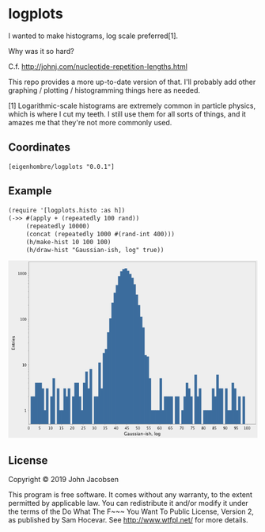 # logplots

I wanted to make histograms, log scale preferred[1].

Why was it so hard?

C.f. http://johnj.com/nucleotide-repetition-lengths.html

This repo provides a more up-to-date version of that.  I'll probably
add other graphing / plotting / histogramming things here as needed.

[1] Logarithmic-scale histograms are extremely common in particle
physics, which is where I cut my teeth. I still use them for all sorts
of things, and it amazes me that they're not more commonly used.

## Coordinates

    [eigenhombre/logplots "0.0.1"]

## Example

    (require '[logplots.histo :as h])
    (->> #(apply + (repeatedly 100 rand))
         (repeatedly 10000)
         (concat (repeatedly 1000 #(rand-int 400)))
         (h/make-hist 10 100 100)
         (h/draw-hist "Gaussian-ish, log" true))

![Example](doc/example.png)

## License

Copyright © 2019 John Jacobsen

This program is free software. It comes without any warranty, to
the extent permitted by applicable law. You can redistribute it
and/or modify it under the terms of the Do What The F~~~ You Want
To Public License, Version 2, as published by Sam Hocevar. See
http://www.wtfpl.net/ for more details.
